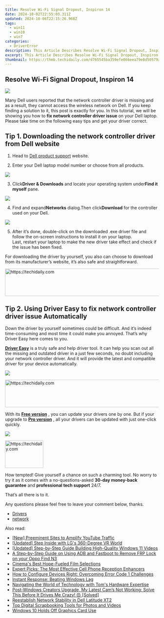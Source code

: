 ```yaml
---
title: Resolve Wi-Fi Signal Dropout, Inspiron 14
date: 2024-10-02T22:55:03.311Z
updated: 2024-10-06T22:15:26.968Z
tags:
  - win11
  - win10
  - win7
categories:
  - DriverError
description: This Article Describes Resolve Wi-Fi Signal Dropout, Inspiron 14
excerpt: This Article Describes Resolve Wi-Fi Signal Dropout, Inspiron 14
thumbnail: https://thmb.techidaily.com/d765545ba359efe066eea79e8d50579ac2c2c25cde956ba79513b5dc7e88e8de.jpg
---
```


## Resolve Wi-Fi Signal Dropout, Inspiron 14

![](https://images.drivereasy.com/wp-content/uploads/2017/06/1-14.png)

 Many Dell users reported that the network controller driver is missing and as a result, they cannot access the wireless network on Dell. If you keep finding a solution to it, this post is exactly for you. In this tutorial, we will be showing you how to **fix network controller driver issue**  on your Dell laptop. Please take time on the following easy tips and get your driver correct.

## **Tip 1\. Downloading the network controller driver from Dell website**

1) Head to [Dell product support](https://shop-links.co/link/?exclusive=1&publisher_slug=itechdaily19598&url=http%3A%2F%2Fwww.dell.com%2Fsupport%2Fhome%2Fus%2Fen%2F19%2FProducts%3F%7Eck%3Dmn) website.

2) Enter your Dell laptop model number or choose from all products.

![](https://images.drivereasy.com/wp-content/uploads/2017/06/2-13.png)

 3) Click**Driver & Downloads** and locate your operating system under**Find it myself** pane.

![](https://images.drivereasy.com/wp-content/uploads/2017/06/3-12.png)

 4) Find and expand**Networks** dialog.Then click**Download** for the controller used on your Dell.

![](https://images.drivereasy.com/wp-content/uploads/2017/06/4-12.png)

 5) After it’s done, double-click on the downloaded .exe driver file and follow the on-screen instructions to install it on your laptop.  
 Last, restart your laptop to make the new driver take effect and check if the issue has been fixed.

 For downloading the driver by yourself, you also can choose to download from its manufacturer’s website, it’s also safe and straightforward.

<!-- affiliate ads begin -->
<a href="https://appsumo.8odi.net/c/5597632/2123749/7443" target="_top" id="2123749">
  <img src="//a.impactradius-go.com/display-ad/7443-2123749" border="0" alt="https://techidaily.com" width="728" height="90"/>
</a>
<img height="0" width="0" src="https://appsumo.8odi.net/i/5597632/2123749/7443" style="position:absolute;visibility:hidden;" border="0" />
<!-- affiliate ads end -->

## **Tip 2\. Using Driver Easy to fix network controller driver issue Automatically**

 Down the driver by yourself sometimes could be difficult. And it’s indeed time-consuming and most time it could make you annoyed. That’s why Driver Easy here comes to you.

[**Driver Easy**](https://tools.techidaily.com/drivereasy/download/) is a truly safe and help driver tool. It can help you scan out all the missing and outdated driver in a just few seconds,  no doubt including your network controller driver. And it will provide the latest and compatible driver for your device automatically.

![](https://images.drivereasy.com/wp-content/uploads/2023/03/Driver-Easy-download-needed-1200x900.jpg)

<!-- affiliate ads begin -->
<a href="https://appsumo.8odi.net/c/5597632/2049387/7443" target="_top" id="2049387">
  <img src="//a.impactradius-go.com/display-ad/7443-2049387" border="0" alt="https://techidaily.com" width="728" height="90"/>
</a>
<img height="0" width="0" src="https://appsumo.8odi.net/i/5597632/2049387/7443" style="position:absolute;visibility:hidden;" border="0" />
<!-- affiliate ads end -->

With its **[Free version](https://tools.techidaily.com/drivereasy/download/)** , you can update your drivers one by one. But if your upgrade to **[Pro version](https://tools.techidaily.com/drivereasy/download/)**  , all your drivers can be updated with just one-click quickly.

![](https://images.drivereasy.com/wp-content/uploads/2021/10/Update-Broadcom-802.11.ac-Network-Adapter-driver.png)

<!-- affiliate ads begin -->
<a href="https://aligracehair.sjv.io/c/5597632/2135351/19272" target="_top" id="2135351">
  <img src="//a.impactradius-go.com/display-ad/19272-2135351" border="0" alt="https://techidaily.com" width="125" height="90"/>
</a>
<img height="0" width="0" src="https://aligracehair.sjv.io/i/5597632/2135351/19272" style="position:absolute;visibility:hidden;" border="0" />
<!-- affiliate ads end -->

 How tempted! Give yourself a chance on such a charming tool. No worry to try it as it comes with a no-questions-asked **30-day money-back guarantee** and **professional tech support**  24/7.

That’s all there is to it.

Any questions please feel free to leave your comment below, thanks.

* [Drivers](https://tools.techidaily.com/drivereasy/download/)
* [network](https://store.drivereasy.com/order/cart.php?PRODS=4731822&QTY=1&AFFILIATE=108875)

<ins class="adsbygoogle"
     style="display:block"
     data-ad-format="autorelaxed"
     data-ad-client="ca-pub-7571918770474297"
     data-ad-slot="1223367746"></ins>

<ins class="adsbygoogle"
     style="display:block"
     data-ad-client="ca-pub-7571918770474297"
     data-ad-slot="8358498916"
     data-ad-format="auto"
     data-full-width-responsive="true"></ins>

<span class="atpl-alsoreadstyle">Also read:</span>
<div><ul>
<li><a href="https://extra-support.techidaily.com/new-preeminent-sites-to-amplify-youtube-traffic/"><u>[New] Preeminent Sites to Amplify YouTube Traffic</u></a></li>
<li><a href="https://extra-skills.techidaily.com/updated-step-inside-with-lgs-360-degree-vr-world/"><u>[Updated] Step Inside with LG's 360-Degree VR World</u></a></li>
<li><a href="https://extra-approaches.techidaily.com/updated-step-by-step-guide-building-high-quality-windows-11-videos/"><u>[Updated] Step-by-Step Guide Building High-Quality Windows 11 Videos</u></a></li>
<li><a href="https://android-frp.techidaily.com/a-step-by-step-guide-on-using-adb-and-fastboot-to-remove-frp-lock-on-your-oppo-find-n3-by-drfone-android/"><u>A Step-by-Step Guide on Using ADB and Fastboot to Remove FRP Lock on your Oppo Find N3</u></a></li>
<li><a href="https://extra-resources.techidaily.com/cinemas-best-hope-fueled-film-selections/"><u>Cinema's Best Hope-Fueled Film Selections</u></a></li>
<li><a href="https://buynow-marvelous.techidaily.com/expert-picks-the-most-effective-cell-phone-reception-enhancers/"><u>Expert Picks: The Most Effective Cell Phone Reception Enhancers</u></a></li>
<li><a href="https://driver-error.techidaily.com/how-to-configure-devices-right-overcoming-error-code-1-challenges/"><u>How to Configure Devices Right: Overcoming Error Code 1 Challenges</u></a></li>
<li><a href="https://driver-error.techidaily.com/instant-response-beating-windows-lag/"><u>Instant Response: Beating Windows Lag</u></a></li>
<li><a href="https://hardware-reviews.techidaily.com/navigating-the-world-of-technology-with-toms-hardware-expertise/"><u>Navigating the World of Technology with Tom's Hardware Expertise</u></a></li>
<li><a href="https://driver-error.techidaily.com/post-windows-creators-upgrade-my-latest-cams-not-working-solve-this-before-it-drives-me-crazy-solved/"><u>Post-Windows Creators Upgrade, My Latest Cam’s Not Working: Solve This Before It Drives Me Crazy! 😠 [Solved]</u></a></li>
<li><a href="https://driver-error.techidaily.com/reestablish-network-stability-in-dell-latitude-xt2/"><u>Reestablish Network Stability in Dell Latitude XT2</u></a></li>
<li><a href="https://ai-vdieo-software.techidaily.com/top-digital-scrapbooking-tools-for-photos-and-videos/"><u>Top Digital Scrapbooking Tools for Photos and Videos</u></a></li>
<li><a href="https://driver-error.techidaily.com/windows-10-holds-off-graphics-card-use/"><u>Windows 10 Holds Off Graphics Card Use</u></a></li>
</ul></div>

